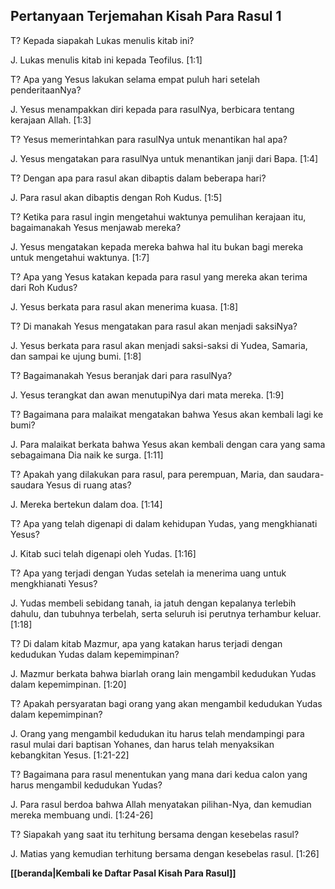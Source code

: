 ## Pertanyaan Terjemahan Kisah Para Rasul 1 ##

T? Kepada siapakah Lukas menulis kitab ini?

J. Lukas menulis kitab ini kepada Teofilus. [1:1]

T? Apa yang Yesus lakukan selama empat puluh hari setelah penderitaanNya?

J. Yesus menampakkan diri kepada para rasulNya, berbicara tentang kerajaan Allah. [1:3]

T? Yesus memerintahkan para rasulNya untuk menantikan hal apa?

J. Yesus mengatakan para rasulNya untuk menantikan janji dari Bapa. [1:4]

T? Dengan apa para rasul akan dibaptis dalam beberapa hari?

J. Para rasul akan dibaptis dengan Roh Kudus. [1:5]

T? Ketika para rasul ingin mengetahui waktunya pemulihan kerajaan itu, bagaimanakah Yesus menjawab mereka?

J. Yesus mengatakan kepada mereka bahwa hal itu bukan bagi mereka untuk mengetahui waktunya. [1:7]

T? Apa yang Yesus katakan kepada para rasul yang mereka akan terima dari Roh Kudus?

J. Yesus berkata para rasul akan menerima kuasa. [1:8]

T? Di manakah Yesus mengatakan para rasul akan menjadi saksiNya?

J. Yesus berkata para rasul akan menjadi saksi-saksi di Yudea, Samaria, dan sampai ke ujung bumi. [1:8]

T? Bagaimanakah Yesus beranjak dari para rasulNya?

J. Yesus terangkat dan awan menutupiNya dari mata mereka. [1:9]

T? Bagaimana para malaikat mengatakan bahwa Yesus akan kembali lagi ke bumi?

J. Para malaikat berkata bahwa Yesus akan kembali dengan cara yang sama sebagaimana Dia naik ke surga. [1:11]

T? Apakah yang dilakukan para rasul, para perempuan, Maria, dan saudara-saudara Yesus di ruang atas?

J. Mereka bertekun dalam doa. [1:14]

T? Apa yang telah digenapi di dalam kehidupan Yudas, yang mengkhianati Yesus?

J. Kitab suci telah digenapi oleh Yudas. [1:16]

T? Apa yang terjadi dengan Yudas setelah ia menerima uang untuk mengkhianati Yesus?

J. Yudas membeli sebidang tanah, ia jatuh dengan kepalanya terlebih dahulu, dan tubuhnya terbelah, serta seluruh isi perutnya terhambur keluar. [1:18]

T? Di dalam kitab Mazmur, apa yang katakan harus terjadi dengan kedudukan Yudas dalam kepemimpinan?

J. Mazmur berkata bahwa biarlah orang lain mengambil kedudukan Yudas dalam kepemimpinan. [1:20]

T? Apakah persyaratan bagi orang yang akan mengambil kedudukan Yudas dalam kepemimpinan?

J. Orang yang mengambil kedudukan itu harus telah mendampingi para rasul mulai dari baptisan Yohanes, dan harus telah menyaksikan kebangkitan Yesus. [1:21-22]

T? Bagaimana para rasul menentukan yang mana dari kedua calon yang harus mengambil kedudukan Yudas?

J. Para rasul berdoa bahwa Allah menyatakan pilihan-Nya, dan kemudian mereka membuang undi. [1:24-26]

T? Siapakah yang saat itu terhitung bersama dengan kesebelas rasul?

J. Matias yang kemudian terhitung bersama dengan kesebelas rasul. [1:26]

__[[beranda|Kembali ke Daftar Pasal Kisah Para Rasul]]__

